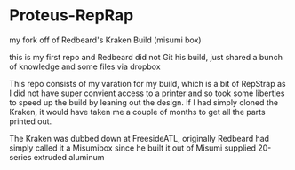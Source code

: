 Proteus-RepRap
=============

my fork off of Redbeard's Kraken Build (misumi box)

this is my first repo and Redbeard did not Git his build, just shared a bunch of knowledge and some files via dropbox

This repo consists of my varation for my build, which is a bit of RepStrap as I did not have super convient access to a printer and so took some liberties to speed up the build by leaning out the design.
If I had simply cloned the Kraken, it would have taken me a couple of months to get all the parts printed out.

The Kraken was dubbed down at FreesideATL, originally Redbeard had simply called it a Misumibox since he built it out of Misumi supplied 20-series extruded aluminum



